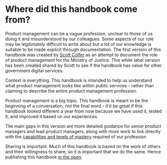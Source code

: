 # Where did this handbook come from?

Product management can be a vague profession, unclear to those of us doing it and misunderstood by our colleagues. Some aspects of our role may be legitimately difficult to write about but a lot of our knowledge is suitable to be made explicit through documentation. The first version of this handbook was created by [Scott Colfer](http://scottcolfer.com/) as an attempt to document the role of product management for the Ministry of Justice. This white label version has been created shared by Scott to see if the handbook has value for other government digital services.

Context is everything. This handbook is intended to help us understand what product management looks like within public services - rather than claiming to describe the entire product management profession.

Product management is a big topic. This handbook is meant to be the beginning of a conversation, not the final word - it’d be great if this handbook looked different a year from now because we have used it, tested it, and improved it based on our experiences.

The main gaps in this version are more detailed guidance for senior product managers and lead product managers, along with more work to link directly with the [capabilities and levels of mastery](https://www.gov.uk/government/publications/product-manager-roles-skill-levels/product-manager-roles-skill-levels) required of our profession

Sharing is important. Much of this handbook is based on the work of others and their willingness to share, so it is important that we do the same. Hence publishing this handbook [in the open](https://www.gov.uk/guidance/government-design-principles#make-things-open-it-makes-things-better).
